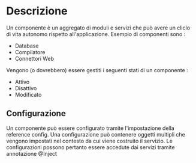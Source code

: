 # Descrizione

Un componente è un aggregato di moduli e servizi che può avere un cliclo di vita autonomo rispetto all'applicazione.
Esempio di componenti sono : 
* Database
* Compilatore
* Connettori Web

Vengono (o dovrebbero) essere gestiti i seguenti stati di un componente : 
* Attivo
* Disattivo
* Modificato

## Configurazione
Un componente può essere configurato tramite l'impostazione della reference config.
Una configurazione può contenere oggetti multipli che vengono impostati nel contesto
da cui viene costruito il servizio.
Le configurazioni possono pertanto essere accedute dai servizi tramite annotazione @Inject

